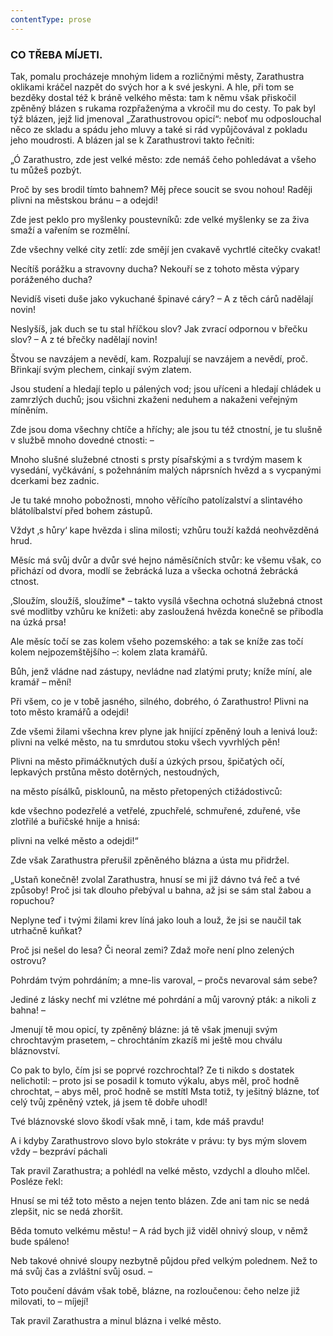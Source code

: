 ```yaml
---
contentType: prose
---
```


<section>

### CO TŘEBA MÍJETI.

Tak, pomalu procházeje mnohým lidem a rozličnými městy, Zarathustra oklikami kráčel nazpět do svých hor a k své jeskyni. A hle, při tom se bezděky dostal též k bráně velkého města: tam k němu však přiskočil zpěněný blázen s rukama rozpřaženýma a vkročil mu do cesty. To pak byl týž blázen, jejž lid jmenoval „Zarathustrovou opicí“: neboť mu odposlouchal něco ze skladu a spádu jeho mluvy a také si rád vypůjčovával z pokladu jeho moudrosti. A blázen jal se k Zarathustrovi takto řečniti: 

„Ó Zarathustro, zde jest velké město: zde nemáš čeho pohledávat a všeho tu můžeš pozbýt. 

Proč by ses brodil tímto bahnem? Měj přece soucit se svou nohou! Raději plivni na městskou bránu – a odejdi! 

Zde jest peklo pro myšlenky poustevníků: zde velké myšlenky se za živa smaží a vařením se rozmělní. 

Zde všechny velké city zetlí: zde smějí jen cvakavě vychrtlé citečky cvakat!

Necítíš porážku a stravovny ducha? Nekouří se z tohoto města výpary poráženého ducha?

Nevidíš viseti duše jako vykuchané špinavé cáry? – A z těch cárů nadělají novin!

Neslyšíš, jak duch se tu stal hříčkou slov? Jak zvrací odpornou v břečku slov? – A z té břečky nadělají novin!

Štvou se navzájem a nevědí, kam. Rozpalují se navzájem a nevědí, proč. Břinkají svým plechem, cinkají svým zlatem.

Jsou studení a hledají teplo u pálených vod; jsou uříceni a hledají chládek u zamrzlých duchů; jsou všichni zkaženi neduhem a nakaženi veřejným míněním.

Zde jsou doma všechny chtíče a hříchy; ale jsou tu též ctnostní, je tu slušně v službě mnoho dovedné ctnosti: –

Mnoho slušné služebné ctnosti s prsty písařskými a s tvrdým masem k vysedání, vyčkávání, s požehnáním malých náprsních hvězd a s vycpanými dcerkami bez zadnic.

Je tu také mnoho pobožnosti, mnoho věřícího patolízalství a slintavého blátolíbalství před bohem zástupů.

Vždyt ‚s hůry‘ kape hvězda i slina milosti; vzhůru touží každá neohvězděná hrud.

Měsíc má svůj dvůr a dvůr své hejno náměsíčních stvůr: ke všemu však, co přichází od dvora, modlí se žebrácká luza a všecka ochotná žebrácká ctnost.

‚Sloužím, sloužíš, sloužíme\* – takto vysílá všechna ochotná služebná ctnost své modlitby vzhůru ke knížeti: aby zasloužená hvězda konečně se přibodla na úzká prsa!

Ale měsíc točí se zas kolem všeho pozemského: a tak se kníže zas točí kolem nejpozemštějšího –: kolem zlata kramářů.

Bůh, jenž vládne nad zástupy, nevládne nad zlatými pruty; kníže míní, ale kramář – mění!

Při všem, co je v tobě jasného, silného, dobrého, ó Zarathustro! Plivni na toto město kramářů a odejdi!

Zde všemi žilami všechna krev plyne jak hnijící zpěněný louh a lenivá louž: plivni na velké město, na tu smrdutou stoku všech vyvrhlých pěn!

Plivni na město přimáčknutých duší a úzkých prsou, špičatých očí, lepkavých prstůna město dotěrných, nestoudných, 

na město písálků, pisklounů, na město přetopených ctižádostivců: 

kde všechno podezřelé a vetřelé, zpuchřelé, schmuřené, zduřené, vše zlotřilé a buřičské hnije a hnisá: 

plivni na velké město a odejdi!“

</section>

<section>

Zde však Zarathustra přerušil zpěněného blázna a ústa mu přidržel.

„Ustaň konečně! zvolal Zarathustra, hnusí se mi již dávno tvá řeč a tvé způsoby! Proč jsi tak dlouho přebýval u bahna, až jsi se sám stal žabou a ropuchou?

Neplyne teď i tvými žilami krev líná jako louh a louž, že jsi se naučil tak utrhačně kuňkat?

Proč jsi nešel do lesa? Či neoral zemi? Zdaž moře není plno zelených ostrovu? 

Pohrdám tvým pohrdáním; a mne-lis varoval, – pročs nevaroval sám sebe?

Jediné z lásky nechť mi vzlétne mé pohrdání a můj varovný pták: a nikoli z bahna! – 

Jmenují tě mou opicí, ty zpěněný blázne: já tě však jmenuji svým chrochtavým prasetem, – chrochtáním zkazíš mi ještě mou chválu bláznovství.

Co pak to bylo, čím jsi se poprvé rozchrochtal? Ze ti nikdo s dostatek nelichotil: – proto jsi se posadil k tomuto výkalu, abys měl, proč hodně chrochtat, – abys měl, proč hodně se mstítl Msta totiž, ty ješitný blázne, toť celý tvůj zpěněný vztek, já jsem tě dobře uhodl!

Tvé bláznovské slovo škodí však mně, i tam, kde máš pravdu!

A i kdyby Zarathustrovo slovo bylo stokráte v právu: ty bys mým slovem vždy – bezpráví páchali

Tak pravil Zarathustra; a pohlédl na velké město, vzdychl a dlouho mlčel. Posléze řekl:

</section>

<section>

Hnusí se mi též toto město a nejen tento blázen. Zde ani tam nic se nedá zlepšit, nic se nedá zhoršit.

Běda tomuto velkému městu! – A rád bych již viděl ohnivý sloup, v němž bude spáleno!

Neb takové ohnivé sloupy nezbytně půjdou před velkým polednem. Než to má svůj čas a zvláštní svůj osud. –

Toto poučení dávám však tobě, blázne, na rozloučenou: čeho nelze již milovati, to – míjejí!

</section>

<section>

Tak pravil Zarathustra a minul blázna i velké město.

</section>
